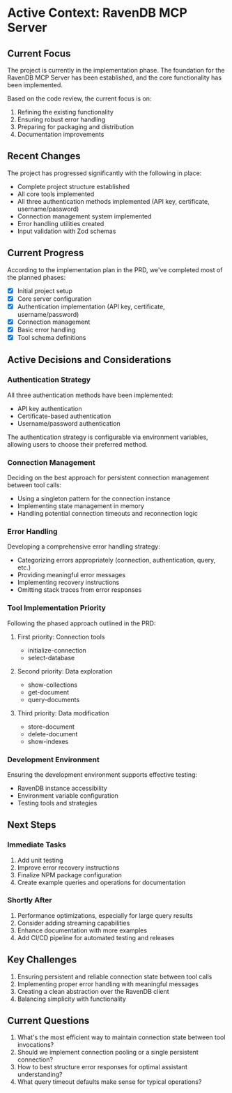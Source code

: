 # Active Context: RavenDB MCP Server

## Current Focus

The project is currently in the implementation phase. The foundation for the RavenDB MCP Server has been established, and the core functionality has been implemented.

Based on the code review, the current focus is on:

1. Refining the existing functionality
2. Ensuring robust error handling
3. Preparing for packaging and distribution
4. Documentation improvements

## Recent Changes

The project has progressed significantly with the following in place:

- Complete project structure established
- All core tools implemented
- All three authentication methods implemented (API key, certificate, username/password)
- Connection management system implemented
- Error handling utilities created
- Input validation with Zod schemas

## Current Progress

According to the implementation plan in the PRD, we've completed most of the planned phases:

- [x] Initial project setup
- [x] Core server configuration
- [x] Authentication implementation (API key, certificate, username/password)
- [x] Connection management
- [x] Basic error handling
- [x] Tool schema definitions

## Active Decisions and Considerations

### Authentication Strategy

All three authentication methods have been implemented:

- API key authentication
- Certificate-based authentication
- Username/password authentication

The authentication strategy is configurable via environment variables, allowing users to choose their preferred method.

### Connection Management

Deciding on the best approach for persistent connection management between tool calls:

- Using a singleton pattern for the connection instance
- Implementing state management in memory
- Handling potential connection timeouts and reconnection logic

### Error Handling

Developing a comprehensive error handling strategy:

- Categorizing errors appropriately (connection, authentication, query, etc.)
- Providing meaningful error messages
- Implementing recovery instructions
- Omitting stack traces from error responses

### Tool Implementation Priority

Following the phased approach outlined in the PRD:

1. First priority: Connection tools
   - initialize-connection
   - select-database

2. Second priority: Data exploration
   - show-collections
   - get-document
   - query-documents

3. Third priority: Data modification
   - store-document
   - delete-document
   - show-indexes

### Development Environment

Ensuring the development environment supports effective testing:

- RavenDB instance accessibility
- Environment variable configuration
- Testing tools and strategies

## Next Steps

### Immediate Tasks

1. Add unit testing
2. Improve error recovery instructions
3. Finalize NPM package configuration
4. Create example queries and operations for documentation

### Shortly After

1. Performance optimizations, especially for large query results
2. Consider adding streaming capabilities
3. Enhance documentation with more examples
4. Add CI/CD pipeline for automated testing and releases

## Key Challenges

1. Ensuring persistent and reliable connection state between tool calls
2. Implementing proper error handling with meaningful messages
3. Creating a clean abstraction over the RavenDB client
4. Balancing simplicity with functionality

## Current Questions

1. What's the most efficient way to maintain connection state between tool invocations?
2. Should we implement connection pooling or a single persistent connection?
3. How to best structure error responses for optimal assistant understanding?
4. What query timeout defaults make sense for typical operations?
